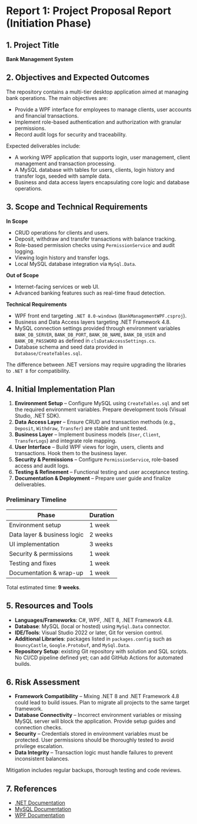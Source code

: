 # Report 1: Project Proposal Report (Initiation Phase)

## 1. Project Title

**Bank Management System**

## 2. Objectives and Expected Outcomes

The repository contains a multi-tier desktop application aimed at managing bank operations. The main objectives are:

- Provide a WPF interface for employees to manage clients, user accounts and financial transactions.
- Implement role-based authentication and authorization with granular permissions.
- Record audit logs for security and traceability.

Expected deliverables include:

- A working WPF application that supports login, user management, client management and transaction processing.
- A MySQL database with tables for users, clients, login history and transfer logs, seeded with sample data.
- Business and data access layers encapsulating core logic and database operations.

## 3. Scope and Technical Requirements

**In Scope**

- CRUD operations for clients and users.
- Deposit, withdraw and transfer transactions with balance tracking.
- Role-based permission checks using `PermissionService` and audit logging.
- Viewing login history and transfer logs.
- Local MySQL database integration via `MySql.Data`.

**Out of Scope**

- Internet-facing services or web UI.
- Advanced banking features such as real-time fraud detection.

**Technical Requirements**

- WPF front end targeting `.NET 8.0-windows` (`BankManagementWPF.csproj`).
- Business and Data Access layers targeting .NET Framework 4.8.
- MySQL connection settings provided through environment variables `BANK_DB_SERVER`, `BANK_DB_PORT`, `BANK_DB_NAME`, `BANK_DB_USER` and `BANK_DB_PASSWORD` as defined in `clsDataAccessSettings.cs`.
- Database schema and seed data provided in `Database/CreateTables.sql`.

The difference between .NET versions may require upgrading the libraries to `.NET 8` for compatibility.

## 4. Initial Implementation Plan

1. **Environment Setup** – Configure MySQL using `CreateTables.sql` and set the required environment variables. Prepare development tools (Visual Studio, .NET SDK).
2. **Data Access Layer** – Ensure CRUD and transaction methods (e.g., `Deposit`, `Withdraw`, `Transfer`) are stable and unit tested.
3. **Business Layer** – Implement business models (`User`, `Client`, `TransferLogs`) and integrate role mapping.
4. **User Interface** – Build WPF views for login, users, clients and transactions. Hook them to the business layer.
5. **Security & Permissions** – Configure `PermissionService`, role-based access and audit logs.
6. **Testing & Refinement** – Functional testing and user acceptance testing.
7. **Documentation & Deployment** – Prepare user guide and finalize deliverables.

### Preliminary Timeline

| Phase | Duration |
|-------|---------|
|Environment setup|1 week|
|Data layer & business logic|2 weeks|
|UI implementation|3 weeks|
|Security & permissions|1 week|
|Testing and fixes|1 week|
|Documentation & wrap-up|1 week|

Total estimated time: **9 weeks**.

## 5. Resources and Tools

- **Languages/Frameworks**: C#, WPF, .NET 8, .NET Framework 4.8.
- **Database**: MySQL (local or hosted) using `MySql.Data` connector.
- **IDE/Tools**: Visual Studio 2022 or later, Git for version control.
- **Additional Libraries**: packages listed in `packages.config` such as `BouncyCastle`, `Google.Protobuf`, and `MySql.Data`.
- **Repository Setup**: existing Git repository with solution and SQL scripts. No CI/CD pipeline defined yet; can add GitHub Actions for automated builds.

## 6. Risk Assessment

- **Framework Compatibility** – Mixing .NET 8 and .NET Framework 4.8 could lead to build issues. Plan to migrate all projects to the same target framework.
- **Database Connectivity** – Incorrect environment variables or missing MySQL server will block the application. Provide setup guides and connection checks.
- **Security** – Credentials stored in environment variables must be protected. User permissions should be thoroughly tested to avoid privilege escalation.
- **Data Integrity** – Transaction logic must handle failures to prevent inconsistent balances.

Mitigation includes regular backups, thorough testing and code reviews.

## 7. References

- [.NET Documentation](https://learn.microsoft.com/dotnet/)
- [MySQL Documentation](https://dev.mysql.com/doc/)
- [WPF Documentation](https://learn.microsoft.com/dotnet/desktop/wpf/)
